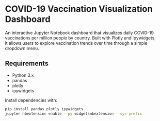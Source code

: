 # COVID-19 Vaccination Visualization Dashboard

An interactive Jupyter Notebook dashboard that visualizes daily COVID-19 vaccinations per million people by country. Built with Plotly and ipywidgets, it allows users to explore vaccination trends over time through a simple dropdown menu.

## Requirements

- Python 3.x  
- pandas  
- plotly  
- ipywidgets  

Install dependencies with:

```bash
pip install pandas plotly ipywidgets
jupyter nbextension enable --py widgetsnbextension --sys-prefix
